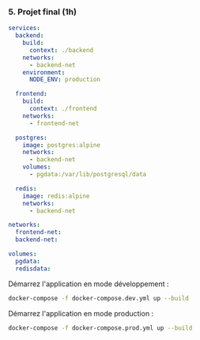 ### 5. Projet final (1h)

```yml
services:
  backend:
    build:
      context: ./backend
    networks:
      - backend-net
    environment:
      NODE_ENV: production

  frontend:
    build:
      context: ./frontend
    networks:
      - frontend-net

  postgres:
    image: postgres:alpine
    networks:
      - backend-net
    volumes:
      - pgdata:/var/lib/postgresql/data

  redis:
    image: redis:alpine
    networks:
      - backend-net

networks:
  frontend-net:
  backend-net:

volumes:
  pgdata:
  redisdata:
```

Démarrez l'application en mode développement :

```bash
docker-compose -f docker-compose.dev.yml up --build
```

Démarrez l'application en mode production :

```bash
docker-compose -f docker-compose.prod.yml up --build
```
